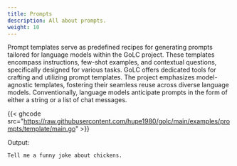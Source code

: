 ```yaml
---
title: Prompts
description: All about prompts.
weight: 10
---
```


Prompt templates serve as predefined recipes for generating prompts tailored for language models within the GoLC project. These templates encompass instructions, few-shot examples, and contextual questions, specifically designed for various tasks. GoLC offers dedicated tools for crafting and utilizing prompt templates. The project emphasizes model-agnostic templates, fostering their seamless reuse across diverse language models. Conventionally, language models anticipate prompts in the form of either a string or a list of chat messages.

{{< ghcode src="https://raw.githubusercontent.com/hupe1980/golc/main/examples/prompts/template/main.go" >}}

Output:
```text
Tell me a funny joke about chickens.
```
